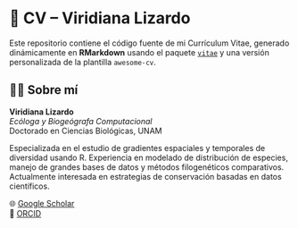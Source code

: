 # 📄 CV – Viridiana Lizardo

Este repositorio contiene el código fuente de mi Currículum Vitae, generado dinámicamente en **RMarkdown** usando el paquete [`vitae`](https://docs.ropensci.org/vitae/) y una versión personalizada de la plantilla `awesome-cv`.

## 👩‍🔬 Sobre mí

**Viridiana Lizardo**  
_Ecóloga y Biogeógrafa Computacional_  
Doctorado en Ciencias Biológicas, UNAM  

Especializada en el estudio de gradientes espaciales y temporales de diversidad usando R. Experiencia en modelado de distribución de especies, manejo de grandes bases de datos y métodos filogenéticos comparativos. Actualmente interesada en estrategias de conservación basadas en datos científicos.

🌐 [Google Scholar](https://scholar.google.com/citations?user=mIFIwsMAAAAJ)  
🪪 [ORCID](https://orcid.org/0000-0003-3958-3373)

